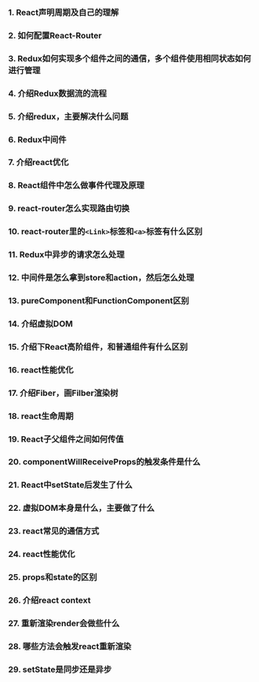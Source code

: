 ### 1. React声明周期及自己的理解

### 2. 如何配置React-Router

### 3. Redux如何实现多个组件之间的通信，多个组件使用相同状态如何进行管理

### 4. 介绍Redux数据流的流程

### 5. 介绍redux，主要解决什么问题

### 6. Redux中间件

### 7. 介绍react优化

### 8. React组件中怎么做事件代理及原理

### 9. react-router怎么实现路由切换

### 10. react-router里的`<Link>`标签和`<a>`标签有什么区别

### 11. Redux中异步的请求怎么处理

### 12. 中间件是怎么拿到store和action，然后怎么处理

### 13. pureComponent和FunctionComponent区别

### 14. 介绍虚拟DOM

### 15. 介绍下React高阶组件，和普通组件有什么区别

### 16. react性能优化

### 17. 介绍Fiber，画Filber渲染树

### 18. react生命周期

### 19. React子父组件之间如何传值

### 20. componentWillReceiveProps的触发条件是什么

### 21. React中setState后发生了什么

### 22. 虚拟DOM本身是什么，主要做了什么

### 23. react常见的通信方式

### 24. react性能优化

### 25. props和state的区别

### 26. 介绍react context

### 27. 重新渲染render会做些什么

### 28. 哪些方法会触发react重新渲染

### 29. setState是同步还是异步

### 

### 

### 

### 

### 

### 

### 

### 

### 

### 

### 

### 

### 

### 

### 

### 

### 

### 

### 

### 

### 
